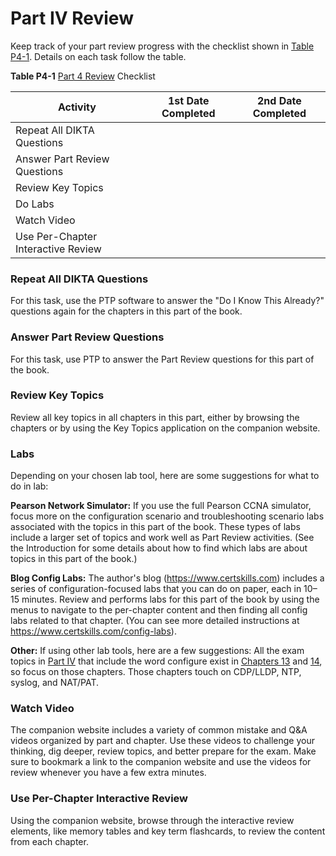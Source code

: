 # Part IV Review


Keep track of your part review progress with the checklist shown in [Table P4-1](vol2_part-p04.xhtml#part-p04tab01). Details on each task follow the table.

**Table P4-1** [Part 4 Review](vol2_part-p04.xhtml#part-p04) Checklist

| Activity | 1st Date Completed | 2nd Date Completed |
| --- | --- | --- |
| Repeat All DIKTA Questions |  |  |
| Answer Part Review Questions |  |  |
| Review Key Topics |  |  |
| Do Labs |  |  |
| Watch Video |  |  |
| Use Per-Chapter Interactive Review |  |  |

### Repeat All DIKTA Questions

For this task, use the PTP software to answer the "Do I Know This Already?" questions again for the chapters in this part of the book.

### Answer Part Review Questions

For this task, use PTP to answer the Part Review questions for this part of the book.

### Review Key Topics

Review all key topics in all chapters in this part, either by browsing the chapters or by using the Key Topics application on the companion website.

### Labs

Depending on your chosen lab tool, here are some suggestions for what to do in lab:

**Pearson Network Simulator:** If you use the full Pearson CCNA simulator, focus more on the configuration scenario and troubleshooting scenario labs associated with the topics in this part of the book. These types of labs include a larger set of topics and work well as Part Review activities. (See the Introduction for some details about how to find which labs are about topics in this part of the book.)

**Blog Config Labs:** The author's blog (<https://www.certskills.com>) includes a series of configuration-focused labs that you can do on paper, each in 10–15 minutes. Review and performs labs for this part of the book by using the menus to navigate to the per-chapter content and then finding all config labs related to that chapter. (You can see more detailed instructions at <https://www.certskills.com/config-labs>).

**Other:** If using other lab tools, here are a few suggestions: All the exam topics in [Part IV](vol2_part04.xhtml#part04) that include the word configure exist in [Chapters 13](vol2_ch13.xhtml#ch13) and [14](vol2_ch14.xhtml#ch14), so focus on those chapters. Those chapters touch on CDP/LLDP, NTP, syslog, and NAT/PAT.

### Watch Video

The companion website includes a variety of common mistake and Q&A videos organized by part and chapter. Use these videos to challenge your thinking, dig deeper, review topics, and better prepare for the exam. Make sure to bookmark a link to the companion website and use the videos for review whenever you have a few extra minutes.

### Use Per-Chapter Interactive Review

Using the companion website, browse through the interactive review elements, like memory tables and key term flashcards, to review the content from each chapter.